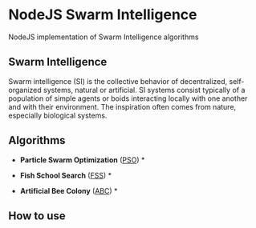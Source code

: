 # NodeJS Swarm Intelligence
NodeJS implementation of Swarm Intelligence algorithms

## Swarm Intelligence
Swarm intelligence (SI) is the collective behavior of decentralized, 
self-organized systems, natural or artificial.
SI systems consist typically of a population of simple agents or boids 
interacting locally with one another and with their environment. 
The inspiration often comes from nature, especially biological systems.

## Algorithms
* **Particle Swarm Optimization** ([PSO](https://en.wikipedia.org/wiki/Particle_swarm_optimization))
  *
  
* **Fish School Search** ([FSS](https://en.wikipedia.org/wiki/Fish_School_Search))
  *
  
* **Artificial Bee Colony** ([ABC](https://en.wikipedia.org/wiki/Artificial_bee_colony_algorithm))
  *
  
## How to use
